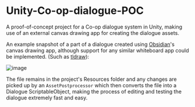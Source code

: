 # Unity-Co-op-dialogue-POC
A proof-of-concept project for a Co-op dialogue system in Unity, making use of an external canvas drawing app for creating the dialogue assets.  

An example snapshot of a part of a dialogue created using [Obsidian]()'s canvas drawing app, although support for any similar whiteboard app could be implemented. (Such as [tldraw]()):

![image](https://github.com/georgiitonchev/Unity-Co-op-dialogue-POC/assets/16121911/8c3c267e-1e67-407e-966a-f9f2e7ac9e4a)

The file remains in the project's Resources folder and any changes are picked up by an `AssetPostprocessor` which then converts the file into a Dialogue ScriptableObject, making the process of editing and testing the dialogue extremely fast and easy.

